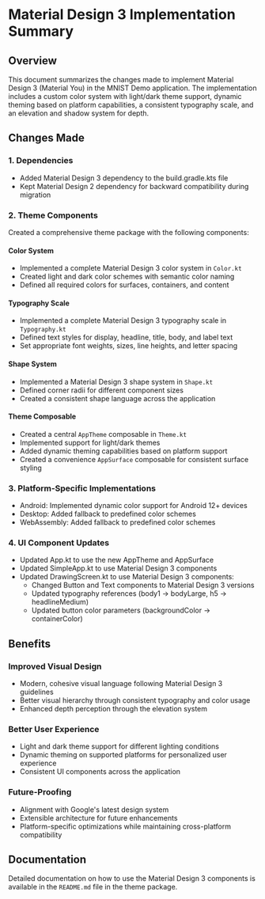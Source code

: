 # Material Design 3 Implementation Summary

## Overview
This document summarizes the changes made to implement Material Design 3 (Material You) in the MNIST Demo application. The implementation includes a custom color system with light/dark theme support, dynamic theming based on platform capabilities, a consistent typography scale, and an elevation and shadow system for depth.

## Changes Made

### 1. Dependencies
- Added Material Design 3 dependency to the build.gradle.kts file
- Kept Material Design 2 dependency for backward compatibility during migration

### 2. Theme Components
Created a comprehensive theme package with the following components:

#### Color System
- Implemented a complete Material Design 3 color system in `Color.kt`
- Created light and dark color schemes with semantic color naming
- Defined all required colors for surfaces, containers, and content

#### Typography Scale
- Implemented a complete Material Design 3 typography scale in `Typography.kt`
- Defined text styles for display, headline, title, body, and label text
- Set appropriate font weights, sizes, line heights, and letter spacing

#### Shape System
- Implemented a Material Design 3 shape system in `Shape.kt`
- Defined corner radii for different component sizes
- Created a consistent shape language across the application

#### Theme Composable
- Created a central `AppTheme` composable in `Theme.kt`
- Implemented support for light/dark themes
- Added dynamic theming capabilities based on platform support
- Created a convenience `AppSurface` composable for consistent surface styling

### 3. Platform-Specific Implementations
- Android: Implemented dynamic color support for Android 12+ devices
- Desktop: Added fallback to predefined color schemes
- WebAssembly: Added fallback to predefined color schemes

### 4. UI Component Updates
- Updated App.kt to use the new AppTheme and AppSurface
- Updated SimpleApp.kt to use Material Design 3 components
- Updated DrawingScreen.kt to use Material Design 3 components:
  - Changed Button and Text components to Material Design 3 versions
  - Updated typography references (body1 → bodyLarge, h5 → headlineMedium)
  - Updated button color parameters (backgroundColor → containerColor)

## Benefits

### Improved Visual Design
- Modern, cohesive visual language following Material Design 3 guidelines
- Better visual hierarchy through consistent typography and color usage
- Enhanced depth perception through the elevation system

### Better User Experience
- Light and dark theme support for different lighting conditions
- Dynamic theming on supported platforms for personalized user experience
- Consistent UI components across the application

### Future-Proofing
- Alignment with Google's latest design system
- Extensible architecture for future enhancements
- Platform-specific optimizations while maintaining cross-platform compatibility

## Documentation
Detailed documentation on how to use the Material Design 3 components is available in the `README.md` file in the theme package.